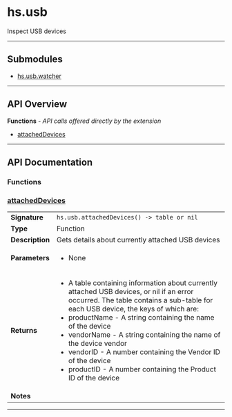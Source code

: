 # hs.usb

Inspect USB devices

---

## Submodules
 * [hs.usb.watcher](hs.usb.watcher.md)

---

## API Overview
**Functions** - _API calls offered directly by the extension_
 * [attachedDevices](#attacheddevices)


---

## API Documentation

### Functions


### [attachedDevices](#attacheddevices)

|                                             |                                                                                     |
| --------------------------------------------|-------------------------------------------------------------------------------------|
| **Signature**                               | `hs.usb.attachedDevices() -> table or nil`                                                                    |
| **Type**                                    | Function                                                                     |
| **Description**                             | Gets details about currently attached USB devices                                                                     |
| **Parameters**                              | <ul><li>None</li></ul> |
| **Returns**                                 | <ul><li>A table containing information about currently attached USB devices, or nil if an error occurred. The table contains a sub-table for each USB device, the keys of which are:</li><li> productName - A string containing the name of the device</li><li> vendorName - A string containing the name of the device vendor</li><li> vendorID - A number containing the Vendor ID of the device</li><li> productID - A number containing the Product ID of the device</li></ul>          |
| **Notes**                                   | <ul></ul>                |

---
